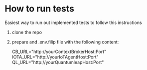 How to run tests
================
Easiest way to run out implemented tests to follow this instructions

1. clone the repo
2. prepare and .env.filip file with the following content:

    CB_URL="http://yourContextBrokerHost:Port"
    IOTA_URL="http://yourIoTAgentHost:Port"
    QL_URL="http://yourQuantumleapHost:Port"

